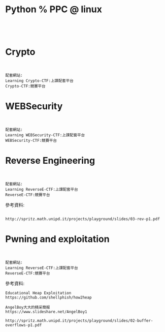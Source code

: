 #  Python % PPC @ linux

```


```


```


```


# Crypto

```


```

```
配套網站: 
Learning Crypto-CTF:上課配套平台
Crypto-CTF:競賽平台
```

# WEBSecurity

```


```

```
配套網站: 
Learning WEBSecurity-CTF:上課配套平台
WEBSecurity-CTF:競賽平台
```
# Reverse Engineering

```


```

```
配套網站: 
Learning ReverseE-CTF:上課配套平台
ReverseE-CTF:競賽平台
```
參考資料:
```

http://spritz.math.unipd.it/projects/playground/slides/03-rev-p1.pdf
```
# Pwning and exploitation

```


```

```
配套網站: 
Learning ReverseE-CTF:上課配套平台
ReverseE-CTF:競賽平台
```
參考資料:
```
Educational Heap Exploitation
https://github.com/shellphish/how2heap

AngelBoy大大的精采簡報
https://www.slideshare.net/AngelBoy1

http://spritz.math.unipd.it/projects/playground/slides/02-buffer-overflows-p1.pdf
```
